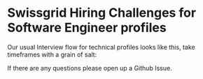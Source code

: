 # Swissgrid Hiring Challenges for Software Engineer profiles

Our usual Interview flow for technical profiles looks like this, take timeframes with a grain of salt:

If there are any questions please open up a Github Issue.
